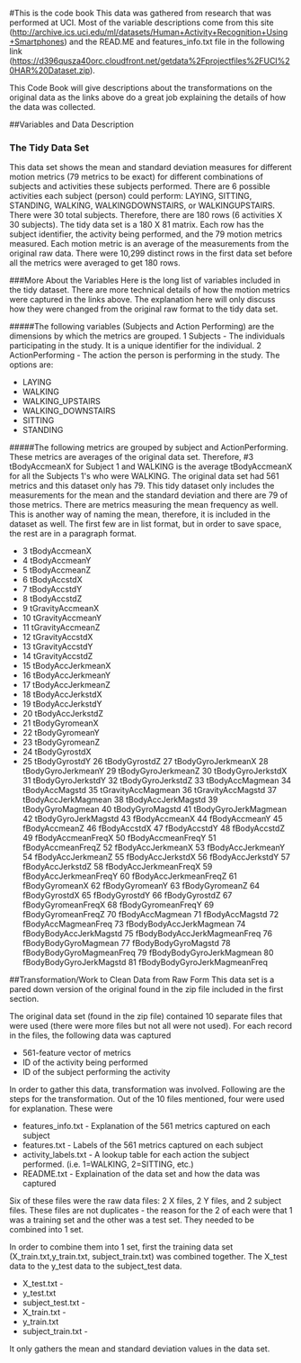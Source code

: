 #This is the code book 
This data was gathered from research that was performed at UCI. Most of the variable descriptions come from this site (http://archive.ics.uci.edu/ml/datasets/Human+Activity+Recognition+Using+Smartphones) 
and the READ.ME and features_info.txt file in the following link (https://d396qusza40orc.cloudfront.net/getdata%2Fprojectfiles%2FUCI%20HAR%20Dataset.zip). 

This Code Book will give descriptions about the transformations on the original data as the links above do a great job explaining the details of how the data was collected. 

##Variables and Data Description
### The Tidy Data Set
This data set shows the mean and standard deviation measures for different motion metrics (79 metrics to be exact) for different combinations of subjects and activities these subjects performed. There are 6 possible activities each subject (person) could perform: LAYING, SITTING, STANDING, WALKING, WALKINGDOWNSTAIRS, or WALKINGUPSTAIRS. There were 30 total subjects. Therefore, there are 180 rows (6 activities X 30 subjects). The tidy data set is a 180 X 81 matrix. Each row has the subject identifier, the activity being performed, and the 79 motion metrics measured. Each motion metric is an average of the measurements from the original raw data. There were 10,299 distinct rows in the first data set before all the metrics were averaged to get 180 rows.  


###More About the Variables
Here is the long list of variables included in the tidy dataset. There are more technical details of how the motion metrics were captured in the links above. The explanation here will only discuss how they were changed from the original raw format to the tidy data set.

#####The following variables (Subjects and Action Performing) are the dimensions by which the metrics are grouped. 
1 Subjects - The individuals participating in the study. It is a unique identifier for the individual.
2	ActionPerforming - The action the person is performing in the study. The options are: 
* LAYING 
* WALKING 
* WALKING_UPSTAIRS
* WALKING_DOWNSTAIRS
* SITTING
* STANDING

#####The following metrics are grouped by subject and ActionPerforming. These metrics are averages of the original data set. 
Therefore, #3 tBodyAccmeanX for Subject 1 and WALKING is the average tBodyAccmeanX for all the Subjects 1's who were WALKING. The original data set had 561 metrics and this dataset only has 79. This tidy dataset only includes the measurements for the mean and the standard deviation and there are 79 of those metrics. There are metrics measuring the mean frequency as well. This is another way of naming the mean, therefore, it is included in the dataset as well. The first few are in list format, but in order to save space, the rest are in a paragraph format. 
* 3	tBodyAccmeanX
* 4	tBodyAccmeanY
* 5	tBodyAccmeanZ
* 6	tBodyAccstdX
* 7	tBodyAccstdY
* 8	tBodyAccstdZ
* 9	tGravityAccmeanX
* 10	tGravityAccmeanY
* 11	tGravityAccmeanZ
* 12	tGravityAccstdX
* 13	tGravityAccstdY
* 14	tGravityAccstdZ
* 15	tBodyAccJerkmeanX
* 16	tBodyAccJerkmeanY
* 17	tBodyAccJerkmeanZ
* 18	tBodyAccJerkstdX
* 19	tBodyAccJerkstdY
* 20	tBodyAccJerkstdZ
* 21	tBodyGyromeanX
* 22	tBodyGyromeanY
* 23	tBodyGyromeanZ
* 24	tBodyGyrostdX
* 25	tBodyGyrostdY
26	tBodyGyrostdZ
27	tBodyGyroJerkmeanX
28	tBodyGyroJerkmeanY
29	tBodyGyroJerkmeanZ
30	tBodyGyroJerkstdX
31	tBodyGyroJerkstdY
32	tBodyGyroJerkstdZ
33	tBodyAccMagmean
34	tBodyAccMagstd
35	tGravityAccMagmean
36	tGravityAccMagstd
37	tBodyAccJerkMagmean
38	tBodyAccJerkMagstd
39	tBodyGyroMagmean
40	tBodyGyroMagstd
41	tBodyGyroJerkMagmean
42	tBodyGyroJerkMagstd
43	fBodyAccmeanX
44	fBodyAccmeanY
45	fBodyAccmeanZ
46	fBodyAccstdX
47	fBodyAccstdY
48	fBodyAccstdZ
49	fBodyAccmeanFreqX
50	fBodyAccmeanFreqY
51	fBodyAccmeanFreqZ
52	fBodyAccJerkmeanX
53	fBodyAccJerkmeanY
54	fBodyAccJerkmeanZ
55	fBodyAccJerkstdX
56	fBodyAccJerkstdY
57	fBodyAccJerkstdZ
58	fBodyAccJerkmeanFreqX
59	fBodyAccJerkmeanFreqY
60	fBodyAccJerkmeanFreqZ
61	fBodyGyromeanX
62	fBodyGyromeanY
63	fBodyGyromeanZ
64	fBodyGyrostdX
65	fBodyGyrostdY
66	fBodyGyrostdZ
67	fBodyGyromeanFreqX
68	fBodyGyromeanFreqY
69	fBodyGyromeanFreqZ
70	fBodyAccMagmean
71	fBodyAccMagstd
72	fBodyAccMagmeanFreq
73	fBodyBodyAccJerkMagmean
74	fBodyBodyAccJerkMagstd
75	fBodyBodyAccJerkMagmeanFreq
76	fBodyBodyGyroMagmean
77	fBodyBodyGyroMagstd
78	fBodyBodyGyroMagmeanFreq
79	fBodyBodyGyroJerkMagmean
80	fBodyBodyGyroJerkMagstd
81	fBodyBodyGyroJerkMagmeanFreq


##Transformation/Work to Clean Data from Raw Form
This data set is a pared down version of the original found in the zip file included in the first section.

The original data set (found in the zip file) contained 10 separate files that were used (there were more files but not all were not used). For each record in the files, the following data was captured
* 561-feature vector of metrics 
* ID of the activity being performed 
* ID of the subject performing the activity


In order to gather this data, transformation was involved. Following are the steps for the transformation. 
Out of the 10 files mentioned, four were used for explanation. These were 
* features_info.txt - Explanation of the 561 metrics captured on each subject
* features.txt - Labels of the 561 metrics captured on each subject
* activity_labels.txt - A lookup table for each action the subject performed. (i.e. 1=WALKING, 2=SITTING, etc.)
* README.txt - Explaination of the data set and how the data was captured

Six of these files were the raw data files: 2 X files, 2 Y files, and 2 subject files. These files are not duplicates - the reason for the 2 of each were that 1 was a training set and the other was a test set. They needed to be combined into 1 set. 

In order to combine them into 1 set, first the training data set (X_train.txt,y_train.txt, subject_train.txt) was combined together. The X_test data to the y_test data to the subject_test data.
* X_test.txt - 
* y_test.txt 
* subject_test.txt -
* X_train.txt - 
* y_train.txt 
* subject_train.txt -


It only gathers the mean and standard deviation values in the data set. 
